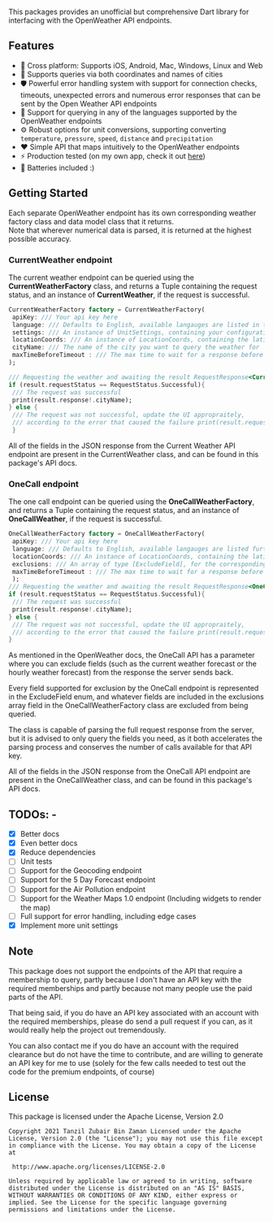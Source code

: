This packages provides an unofficial but comprehensive Dart library for interfacing with the OpenWeather API endpoints.    
    
## Features 
- 🚀 Cross platform: Supports iOS, Android, Mac, Windows, Linux and Web  
- 💯 Supports queries via both coordinates and names of cities    
- 🛡 Powerful error handling system with support for connection checks, timeouts, unexpected errors and numerous error responses that can be sent by the Open Weather API endpoints    
- 💪 Support for querying in any of the languages supported by the OpenWeather endpoints    
- ⚙️ Robust options for unit conversions, supporting converting `temperature`, `pressure`, `speed`, `distance` and `precipitation` 
- ❤️ Simple API that maps intuitively to the OpenWeather endpoints    
- ⚡  Production tested (on my own app, check it out [here](https://play.google.com/store/apps/details?id=tanzilzubairbinzaman.caelum))    
- 🔋 Batteries included  :)  
    
## Getting Started 
Each separate OpenWeather endpoint has its own corresponding weather factory class and data model class that it returns.    
Note that wherever numerical data is parsed, it is returned at the highest possible accuracy.  
  
### CurrentWeather endpoint 
The current weather endpoint can be queried using the **CurrentWeatherFactory** class, and returns a Tuple containing the request status, and an instance of **CurrentWeather**, if the request is successful.    

```dart 
CurrentWeatherFactory factory = CurrentWeatherFactory(    
 apiKey: /// Your api key here   
 language: /// Defaults to English, available langauges are listed in the docs
 settings: /// An instance of UnitSettings, containing your configuration of what units you want the weather data recevied to be converted to   
 locationCoords: /// An instance of LocationCoords, containing the latitude and longitude you want to query the weather for   
 cityName: /// The name of the city you want to query the weather for 
 maxTimeBeforeTimeout : /// The max time to wait for a response before returning a timeout error
);   

/// Requesting the weather and awaiting the result RequestResponse<CurrentWeather?> result = await factory.getWeather();    
if (result.requestStatus == RequestStatus.Successful){    
 /// The request was successful   
 print(result.response!.cityName);  
} else {    
 /// The request was not successful, update the UI appropraitely,  
 /// according to the error that caused the failure print(result.requestStatus);  
 } 
 ``` 

All of the fields in the JSON response from the Current Weather API endpoint are present in the CurrentWeather class, and can be found in this package's API docs.    
### OneCall endpoint 
The one call endpoint can be queried using the **OneCallWeatherFactory**, and returns a Tuple containing the request status, and an instance of **OneCallWeather**, if the request is successful.    

```dart 
OneCallWeatherFactory factory = OneCallWeatherFactory(    
 apiKey: /// Your api key here   
 language: /// Defaults to English, available langauges are listed further below settings: /// An instance of UnitSettings, containing your configuration of what units you want the weather data recevied to be converted to   
 locationCoords: /// An instance of LocationCoords, containing the latitude and longitude you want to query the weather for   
 exclusions: /// An array of type [ExcludeField], for the corresponding fields you want to exlcude from the query sent to the OneCall endpoint, defaults to none 
 maxTimeBeforeTimeout : /// The max time to wait for a response before returning a timeout error
 );   
/// Requesting the weather and awaiting the result RequestResponse<OneCallWeather?> result = await factory.getWeather();    
if (result.requestStatus == RequestStatus.Successful){    
 /// The request was successful   
 print(result.response!.cityName);  
} else {    
 /// The request was not successful, update the UI appropraitely,  
 /// according to the error that caused the failure print(result.requestStatus);  
} 
``` 

As mentioned in the OpenWeather docs, the OneCall API has a parameter where you can exclude fields (such as the current weather forecast or the hourly weather forecast) from the response the server sends back.    
  
Every field supported for exclusion by the OneCall endpoint is represented in the ExcludeField enum, and whatever fields are included in the exclusions array field in the OneCallWeatherFactory class are excluded from being queried.   

The class is capable of parsing the full request response from the server, but it is advised to only query the fields you need, as it both accelerates the parsing process and conserves the number of calls available for that API key.  
  
All of the fields in the JSON response from the OneCall API endpoint are present in the OneCallWeather class, and can be found in this package's API docs.    
    
## TODOs: - 
- [x] Better docs  
- [x] Even better docs    
- [x] Reduce dependencies  
- [ ] Unit tests    
- [ ] Support for the Geocoding endpoint    
- [ ] Support for the 5 Day Forecast endpoint    
- [ ] Support for the Air Pollution endpoint    
- [ ] Support for the Weather Maps 1.0 endpoint (Including widgets to render the map)    
- [ ] Full support for error handling, including edge cases  
- [x] Implement more unit settings    
    
## Note 
This package does not support the endpoints of the API that require a membership to query, partly because I don't have an API key with the required memberships and partly because not many people use the paid parts of the API.    
  
That being said, if you do have an API key associated with an account with the required memberships, please do send a pull request if you can, as it would really help the project out tremendously.     
  
You can also contact me if you do have an account with the required clearance but do not have the time to contribute, and are willing to generate an API key for me to use (solely for the few calls needed to test out the code for the premium endpoints, of course)    
    
    
     
## License 
This package is licensed under the Apache License, Version 2.0        
``` 
Copyright 2021 Tanzil Zubair Bin Zaman Licensed under the Apache License, Version 2.0 (the "License"); you may not use this file except in compliance with the License. You may obtain a copy of the License at    
    
 http://www.apache.org/licenses/LICENSE-2.0 
 
Unless required by applicable law or agreed to in writing, software distributed under the License is distributed on an "AS IS" BASIS, WITHOUT WARRANTIES OR CONDITIONS OF ANY KIND, either express or implied. See the License for the specific language governing permissions and limitations under the License. 
 ```